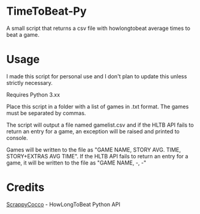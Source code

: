 # TimeToBeat-Py
A small script that returns a csv file with howlongtobeat average times to beat a game.

# Usage

I made this script for personal use and I don't plan to update this unless strictly necessary.

Requires Python 3.xx

Place this script in a folder with a list of games in .txt format. The games must be separated by commas.

The script will output a file named gamelist.csv and if the HLTB API fails to return an entry for a game, an exception will be raised and printed to console. 

Games will be written to the file as "GAME NAME, STORY AVG. TIME, STORY+EXTRAS AVG TIME". If the HLTB API fails to return an entry for a game, it will be written to the file as "GAME NAME, -, -"

# Credits
[ScrappyCocco](https://github.com/ScrappyCocco/HowLongToBeat-PythonAPI) - HowLongToBeat Python API
